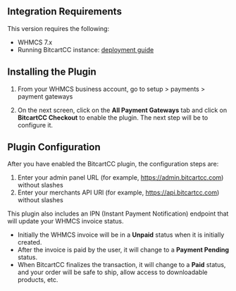 ## Integration Requirements

This version requires the following:

* WHMCS 7.x
* Running BitcartCC instance: [deployment guide](https://docs.bitcartcc.com/deployment/deployment)

## Installing the Plugin


1. From your WHMCS business account, go to setup > payments > payment gateways

2. On the next screen, click on the **All Payment Gateways** tab and click on **BitcartCC Checkout** to enable the plugin. The next step will be to configure it.


## Plugin Configuration

After you have enabled the BitcartCC plugin, the configuration steps are:

1. Enter your admin panel URL (for example, https://admin.bitcartcc.com) without slashes
2. Enter your merchants API URl (for example, https://api.bitcartcc.com) without slashes

This plugin also includes an IPN (Instant Payment Notification) endpoint that will update your WHMCS invoice status.

* Initially the WHMCS invoice will be in a **Unpaid** status when it is initially created.
* After the invoice is paid by the user, it will change to a **Payment Pending** status. 
* When BitcartCC finalizes the transaction, it will change to a **Paid** status, and your order will be safe to ship, allow access to downloadable products, etc.
